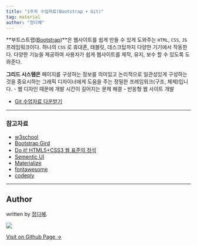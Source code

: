 ```yaml
---
title: "1주차 수업자료(Bootstrap + Git)"
tag: material
author: "정다혜"
---
```


**부트스트랩([Bootstrap](https://getbootstrap.com/))**은 웹사이트를 쉽게 만들 수 있게 도와주는 `HTML`, `CSS`, `JS` 프레임워크이다. 하나의 `CSS` 로 휴대폰, 태블릿, 데스크탑까지 다양한 기기에서 작동한다. 다양한 기능을 제공하여 사용자가 쉽게 웹사이트를 제작, 유지, 보수 할 수 있도록 도와준다.


**그리드 시스템은** 페이지를 구성하는 정보를 의미있고 논리적으로 일관성있게 구성하는 것을 중요시하는 그래픽 디자이너에게 도움을 주는 정밀한 프레임워크(구조, 체제)입니다.
	- 웹 디자인 때문에 개발 시간이 길어지는 문제 해결
	- 반응형 웹 사이트 개발



- [Git 수업자료 다운받기](https://github.com/likelionkonkuk/w1_material_git)

---

### 참고자료

- [w3school](https://www.w3schools.com/)
- [Bootstrap Gird](http://getbootstrap.com/docs/4.0/layout/grid/)
- [Do it! HTML5+CSS3 웹 표준의 정석](http://book.naver.com/bookdb/book_detail.nhn?bid=11472743)
- [Sementic UI](https://semantic-ui.com/)
- [Materialize](http://materializecss.com/)
- [fontawesome](http://fontawesome.io/)
- [codeply](https://www.codeply.com/)


---

## Author

written by [정다혜](https://dh00023.github.io).

![](https://avatars.githubusercontent.com/dh00023?v=2&s=100)

<a href="https://dh00023.github.io" target="_blank" class="btn btn-black"><i class="fa fa-github fa-lg"></i> Visit on Github Page &rarr;</a>
